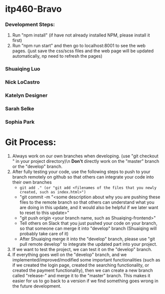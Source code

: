 # itp460-Bravo

### Development Steps:
1. Run "npm install" (if have not already installed NPM, please install it first)
2. Run "npm run start" and then go to localhost:8001 to see the web pages. (just save the css/scss files and the web page will be updated automatically, np need to refresh the pages)

### Shuaiqing Luo

### Nick LoCastro

### Katelyn Designer

### Sarah Selke

### Sophia Park


# Git Process:
1. Always work on our own branches when developing. (use "git checkout <your branch name>" in your project directory)\n **Don't** directly work on the "master" branch or the "develop" branch.
2. After fully testing your code, use the following steps to push to your branch remotely on github so that others can integrate your code into their own branches
    - ```git add ." (or "git add <filenames of the files that you newly created, such as index.html>")```
    - "git commit -m "<some description about why you are pushing these files to the remote branch so that others can understand what you are doing in this update, and it would also be helpful if we later want to reset to this update>"
    - "git push origin <your branch name, such as Shuaiqing-frontend>"
    - Tell others on Slack that you just pushed your code on your branch, so that someone can merge it into "develop" branch (Shuaiqing will probably take care of it)
    - After Shuaiqing merge it into the "develop" branch, please use "git pull remote develop" to integrate the updated part into your project.
3. If we want to test the project, we can test it on the "develop" branch. 
4. If everything goes well on the "develop" branch, and we implemented/improved/modified some important functionalities (such as if we created the login page, created the searching functionality, or created the payment functionality), then we can create a new branch called "release-<version number>" and merge it to the "master" branch. This makes it easier for us to go back to a version if we find something goes wrong in the future development.
